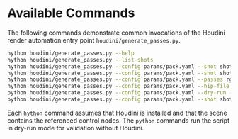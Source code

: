 # Available Commands

The following commands demonstrate common invocations of the Houdini render automation entry point `houdini/generate_passes.py`.

```bash
hython houdini/generate_passes.py --help
hython houdini/generate_passes.py --list-shots
hython houdini/generate_passes.py --config params/pack.yaml --shot shot_1001 --output renders/houdini --control-node /obj/scbw_shot_controller1 --render-root /out/scbw_passes --exr-driver /out/scbw_exr_packager
hython houdini/generate_passes.py --config params/pack.yaml --shot shot_1001 --shot shot_1002 --output renders/houdini --verbose
hython houdini/generate_passes.py --config params/pack.yaml --passes rgba mask normal --frame-range 1 24 --output renders/houdini
hython houdini/generate_passes.py --config params/pack.yaml --hip-file path/to/scene.hip --control-node /obj/custom_controller --render-root /out/custom_passes --exr-driver /out/custom_exr
python houdini/generate_passes.py --config params/pack.yaml --dry-run --verbose
python houdini/generate_passes.py --config params/pack.yaml --shot shot_debug --frame-range 10 12 --dry-run --verbose
```

Each `hython` command assumes that Houdini is installed and that the scene contains the referenced control nodes. The `python` commands run the script in dry-run mode for validation without Houdini.
